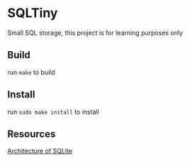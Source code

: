# SQLTiny

Small SQL storage, this project is for learning purposes only

## Build

run `make` to build

## Install

run `sudo make install` to install

## Resources

[Architecture of SQLite](https://www.sqlite.org/arch.html)
